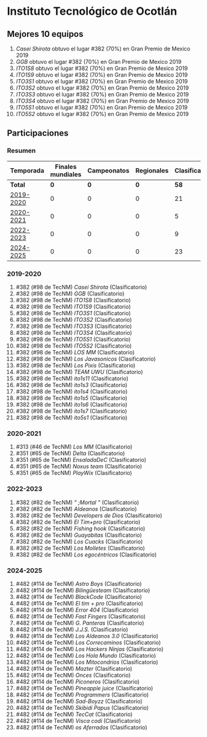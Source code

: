 # Instituto Tecnológico de Ocotlán

## Mejores 10 equipos

1. _Casei Shirota_ obtuvo el lugar #382 (70%) en Gran Premio de Mexico 2019
1. _GGB_ obtuvo el lugar #382 (70%) en Gran Premio de Mexico 2019
1. _ITO1S8_ obtuvo el lugar #382 (70%) en Gran Premio de Mexico 2019
1. _ITO1S9_ obtuvo el lugar #382 (70%) en Gran Premio de Mexico 2019
1. _ITO3S1_ obtuvo el lugar #382 (70%) en Gran Premio de Mexico 2019
1. _ITO3S2_ obtuvo el lugar #382 (70%) en Gran Premio de Mexico 2019
1. _ITO3S3_ obtuvo el lugar #382 (70%) en Gran Premio de Mexico 2019
1. _ITO3S4_ obtuvo el lugar #382 (70%) en Gran Premio de Mexico 2019
1. _ITO5S1_ obtuvo el lugar #382 (70%) en Gran Premio de Mexico 2019
1. _ITO5S2_ obtuvo el lugar #382 (70%) en Gran Premio de Mexico 2019

## Participaciones

### Resumen

| Temporada | Finales mundiales | Campeonatos | Regionales | Clasificatorios | Equipos |
| --- | --- | --- | --- | --- | --- |
| **Total** | **0** | **0** | **0** | **58** | **58** |
| [2019-2020](#2019-2020) | 0 | 0 | 0 | 21 | 21 |
| [2020-2021](#2020-2021) | 0 | 0 | 0 | 5 | 5 |
| [2022-2023](#2022-2023) | 0 | 0 | 0 | 9 | 9 |
| [2024-2025](#2024-2025) | 0 | 0 | 0 | 23 | 23 |

### 2019-2020

1. #382 (#98 de TecNM) _Casei Shirota_ (Clasificatorio)
1. #382 (#98 de TecNM) _GGB_ (Clasificatorio)
1. #382 (#98 de TecNM) _ITO1S8_ (Clasificatorio)
1. #382 (#98 de TecNM) _ITO1S9_ (Clasificatorio)
1. #382 (#98 de TecNM) _ITO3S1_ (Clasificatorio)
1. #382 (#98 de TecNM) _ITO3S2_ (Clasificatorio)
1. #382 (#98 de TecNM) _ITO3S3_ (Clasificatorio)
1. #382 (#98 de TecNM) _ITO3S4_ (Clasificatorio)
1. #382 (#98 de TecNM) _ITO5S1_ (Clasificatorio)
1. #382 (#98 de TecNM) _ITO5S2_ (Clasificatorio)
1. #382 (#98 de TecNM) _LOS MM_ (Clasificatorio)
1. #382 (#98 de TecNM) _Los Javasonicos_ (Clasificatorio)
1. #382 (#98 de TecNM) _Los Pixis_ (Clasificatorio)
1. #382 (#98 de TecNM) _TEAM UWU_ (Clasificatorio)
1. #382 (#98 de TecNM) _ito1s11_ (Clasificatorio)
1. #382 (#98 de TecNM) _ito1s3_ (Clasificatorio)
1. #382 (#98 de TecNM) _ito1s4_ (Clasificatorio)
1. #382 (#98 de TecNM) _ito1s5_ (Clasificatorio)
1. #382 (#98 de TecNM) _ito1s6_ (Clasificatorio)
1. #382 (#98 de TecNM) _ito1s7_ (Clasificatorio)
1. #382 (#98 de TecNM) _ito5s1_ (Clasificatorio)

### 2020-2021

1. #313 (#46 de TecNM) _Los MM_ (Clasificatorio)
1. #351 (#65 de TecNM) _Delta_ (Clasificatorio)
1. #351 (#65 de TecNM) _EnsaladaDeC_ (Clasificatorio)
1. #351 (#65 de TecNM) _Noxus team_ (Clasificatorio)
1. #351 (#65 de TecNM) _PlayWix_ (Clasificatorio)

### 2022-2023

1. #382 (#82 de TecNM) _" ;Mortal "_ (Clasificatorio)
1. #382 (#82 de TecNM) _Aldeanos_ (Clasificatorio)
1. #382 (#82 de TecNM) _Developers de Dios_ (Clasificatorio)
1. #382 (#82 de TecNM) _El Tim+pro_ (Clasificatorio)
1. #382 (#82 de TecNM) _Fishing hook_ (Clasificatorio)
1. #382 (#82 de TecNM) _Guayabitas_ (Clasificatorio)
1. #382 (#82 de TecNM) _Los Cuacks_ (Clasificatorio)
1. #382 (#82 de TecNM) _Los Molletes_ (Clasificatorio)
1. #382 (#82 de TecNM) _Los egocéntricos_ (Clasificatorio)

### 2024-2025

1. #482 (#114 de TecNM) _Astro Boys_ (Clasificatorio)
1. #482 (#114 de TecNM) _Bilingüesteam_ (Clasificatorio)
1. #482 (#114 de TecNM) _BlackCode_ (Clasificatorio)
1. #482 (#114 de TecNM) _El tim + pro_ (Clasificatorio)
1. #482 (#114 de TecNM) _Error 404_ (Clasificatorio)
1. #482 (#114 de TecNM) _Fast Fingers_ (Clasificatorio)
1. #482 (#114 de TecNM) _G. Panteras_ (Clasificatorio)
1. #482 (#114 de TecNM) _J.J.S._ (Clasificatorio)
1. #482 (#114 de TecNM) _Los Aldeanos 3.0_ (Clasificatorio)
1. #482 (#114 de TecNM) _Los Correcaminos_ (Clasificatorio)
1. #482 (#114 de TecNM) _Los Hackers Ninjas_ (Clasificatorio)
1. #482 (#114 de TecNM) _Los Hola Mundo_ (Clasificatorio)
1. #482 (#114 de TecNM) _Los Mitocondrios_ (Clasificatorio)
1. #482 (#114 de TecNM) _Mazter_ (Clasificatorio)
1. #482 (#114 de TecNM) _Onces_ (Clasificatorio)
1. #482 (#114 de TecNM) _Piconeros_ (Clasificatorio)
1. #482 (#114 de TecNM) _Pineapple juice_ (Clasificatorio)
1. #482 (#114 de TecNM) _Programmers_ (Clasificatorio)
1. #482 (#114 de TecNM) _Sad-Boyzz_ (Clasificatorio)
1. #482 (#114 de TecNM) _Skibidi Papus_ (Clasificatorio)
1. #482 (#114 de TecNM) _TecCat_ (Clasificatorio)
1. #482 (#114 de TecNM) _Visca codi_ (Clasificatorio)
1. #482 (#114 de TecNM) _os Aferrados_ (Clasificatorio)



